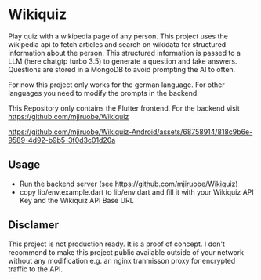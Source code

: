 # Wikiquiz

Play quiz with a wikipedia page of any person. This project uses the wikipedia api to fetch articles and search on wikidata for structured information about the person.
This structured information is passed to a LLM (here chatgtp turbo 3.5) to generate a question and fake answers. Questions are stored in a MongoDB to avoid prompting the AI to often.

For now this project only works for the german language. For other languages you need to modify the prompts in the backend.

This Repository only contains the Flutter frontend. For the backend visit https://github.com/mjiruobe/Wikiquiz


https://github.com/mjiruobe/Wikiquiz-Android/assets/68758914/818c9b6e-9589-4d92-b9b5-3f0d3c01d20a



## Usage

- Run the backend server (see https://github.com/mjiruobe/Wikiquiz)
- copy lib/env.example.dart to lib/env.dart and fill it with your Wikiquiz API Key and the Wikiquiz API Base URL

## Disclamer

This project is not production ready. It is a proof of concept.
I don't recommend to make this project public available outside of your network without any modification e.g. an nginx tranmisson proxy for encrypted traffic to the API.
